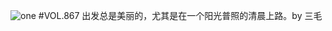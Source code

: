 ![one](http://image.wufazhuce.com/FsT08OH7xnrkZC7fNC9e6F28QQj0)
#VOL.867
出发总是美丽的，尤其是在一个阳光普照的清晨上路。by 三毛